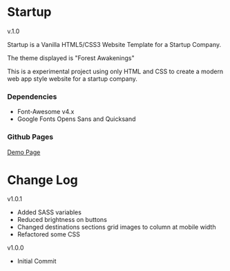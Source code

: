 # Startup

v.1.0

Startup is a Vanilla HTML5/CSS3 Website Template for a Startup Company.

The theme displayed is "Forest Awakenings"

This is a experimental project using only HTML and CSS to create a modern web app style website for a startup company.  

### Dependencies

* Font-Awesome v4.x
* Google Fonts Opens Sans and Quicksand

### Github Pages

<a href="https://jbratcher.github.io/startup_template/" target="_blank">Demo Page</a>

# Change Log

v1.0.1

* Added SASS variables
* Reduced brightness on buttons
* Changed destinations sections grid images to column at mobile width
* Refactored some CSS

v1.0.0

* Initial Commit
